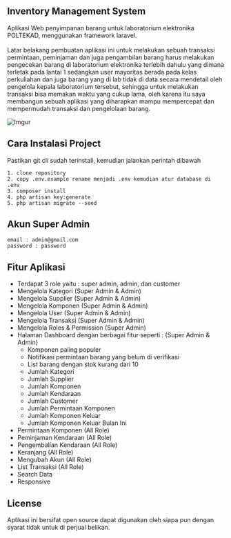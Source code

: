 ## Inventory Management System
Aplikasi Web penyimpanan barang untuk laboratorium elektronika POLTEKAD, menggunakan framework laravel. <br><br>
Latar belakang pembuatan aplikasi ini untuk melakukan sebuah transaksi permintaan, peminjaman dan juga pengambilan barang harus melakukan pengecekan barang di laboratorium elektronika terlebih dahulu yang dimana terletak pada lantai 1 sedangkan user mayoritas berada pada kelas perkuliahan dan juga barang yang di lab tidak di data secara mendetail oleh pengelola kepala laboratorium tersebut, sehingga untuk melakukan transaksi bisa memakan waktu yang cukup lama, oleh karena itu saya membangun sebuah aplikasi yang diharapkan mampu mempercepat dan mempermudah transaksi dan pengelolaan barang.

![Imgur](https://imgur.com/mVyzQ6V.png)

## Cara Instalasi Project

Pastikan git cli sudah terinstall, kemudian jalankan perintah dibawah
```
1. clone repository
2. copy .env.example rename menjadi .env kemudian atur database di .env
3. composer install
4. php artisan key:generate
5. php artisan migrate --seed
```

## Akun Super Admin
```
email : admin@gmail.com
password : password
```

## Fitur Aplikasi 
- Terdapat 3 role yaitu : super admin, admin, dan customer
- Mengelola Kategori (Super Admin & Admin)
- Mengelola Supplier (Super Admin & Admin)
- Mengelola Komponen (Super Admin & Admin)
- Mengelola User (Super Admin & Admin)
- Mengelola Transaksi (Super Admin & Admin)
- Mengelola Roles & Permission (Super Admin)
- Halaman Dashboard dengan berbagai fitur seperti : (Super Admin & Admin) 
   - Komponen paling populer
   - Notifikasi permintaan barang yang belum di verifikasi
   - List barang dengan stok kurang dari 10
   - Jumlah Kategori
   - Jumlah Supplier
   - Jumlah Komponen
   - Jumlah Kendaraan
   - Jumlah Customer
   - Jumlah Permintaan Komponen
   - Jumlah Komponen Keluar
   - Jumlah Komponen Keluar Bulan Ini
- Permintaan Komponen (All Role)
- Peminjaman Kendaraan (All Role)
- Pengembalian Kendaraan (All Role)
- Keranjang (All Role)
- Mengubah Akun (All Role)
- List Transaksi (All Role)
- Search Data
- Responsive

## License
Aplikasi ini bersifat open source dapat digunakan oleh siapa pun dengan syarat tidak untuk di perjual belikan.
